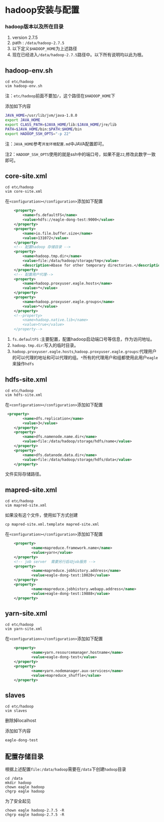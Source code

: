# hadoop安装与配置

### hadoop版本以及所在目录

1. version 2.7.5
2. path : `/data/hadoop-2.7.5`
3. 以下定义`$HADOOP_HOME`为上述路径
4. 现在已经进入`/data/hadoop-2.7.5`路径中。以下所有说明均以此为根。

## hadoop-env.sh

```
cd etc/hadoop
vim hadoop-env.sh
```
注：`etc/hadoop`前面不要加`/`，这个路径在`$HADOOP_HOME`下

添加如下内容
```bash
JAVA_HOME=/usr/lib/jvm/java-1.8.0
export JAVA_HOME
export CLASS_PATH=$JAVA_HOME/lib:$JAVA_HOME/jre/lib
PATH=$JAVA_HOME/bin:$PATH:$HOME/bin
export HADOOP_SSH_OPTS="-p 22"
```

注：`JAVA_HOME`参考`开发环境配置.md`中JAVA配置即可。

注2：`HADOOP_SSH_OPTS`使用的就是ssh中的端口号，如果不是`22`,修改此数字一致即可。

## core-site.xml

```
cd etc/hadoop
vim core-site.xml
```
在`<configuration></configuration>`添加如下配置
```xml
    <property>
        <name>fs.defaultFS</name>
        <value>hdfs://eagle-dong-test:9000</value>
    </property>
    <property>
        <name>io.file.buffer.size</name>
        <value>131072</value>
    </property>
    <!-- 配置hadoop 存储目录 -->
    <property>
        <name>hadoop.tmp.dir</name>
        <value>file:/data/hadoop/storage/tmp</value>
        <description>Abase for other temporary directories.</description>
    </property>
    <!-- 配置用户代理-->
    <property>
        <name>hadoop.proxyuser.eagle.hosts</name>
        <value>*</value>
    </property>
    <property>
        <name>hadoop.proxyuser.eagle.groups</name>
        <value>*</value>
    </property>
    <!--property>
        <name>hadoop.native.lib</name>
        <value>true</value>
    </property-->
```

1. `fs.defaultFS` :主要配置，配置hadoop启动端口号等信息，作为访问地址。
2. `hadoop.tmp.dir`:写入的临时目录。
3. `hadoop.proxyuser.eagle.hosts`,`hadoop.proxyuser.eagle.groups`:代理用户的可以代理的地址和可以代理的组。`*`所有的代理用户和组都使用此用户`eagle`来操作`hdfs`

## hdfs-site.xml
```
cd etc/hadoop
vim hdfs-site.xml
```
在`<configuration></configuration>`添加如下配置
```xml
 <property>
        <name>dfs.replication</name>
        <value>3</value>
    </property>
    <property>
        <name>dfs.namenode.name.dir</name>
        <value>file:/data/hadoop/storage/hdfs/name</value>
    </property>
    <property>
        <name>dfs.datanode.data.dir</name>
        <value>file:/data/hadoop/storage/hdfs/data</value>
    </property>
```
文件实际存储路径。

## mapred-site.xml
```
cd etc/hadoop
vim mapred-site.xml
```
如果没有这个文件，使用如下方式创建
```
cp mapred-site.xml.template mapred-site.xml
```
在`<configuration></configuration>`添加如下配置
``` xml
    <property>
            <name>mapreduce.framework.name</name>
            <value>yarn</value>
    </property>
    <!-- job server  需要另行启动job服务 -->
    <property>
            <name>mapreduce.jobhistory.address</name>
            <value>eagle-dong-test:10020</value>
    </property>
    <property>
            <name>mapreduce.jobhistory.webapp.address</name>
            <value>eagle-dong-test:19888</value>
    </property>
```

## yarn-site.xml

```
cd etc/hadoop
vim yarn-site.xml
```
在`<configuration></configuration>`添加如下配置
```xml
    <property>
            <name>yarn.resourcemanager.hostname</name>
            <value>eagle-dong-test</value>
    </property>
    <property>
            <name>yarn.nodemanager.aux-services</name>
            <value>mapreduce_shuffle</value>
    </property>
```
## slaves

```
cd etc/hadoop
vim slaves
```

删除掉localhost

添加如下内容
```
eagle-dong-test
```

## 配置存储目录

根据上述配置`file:/data/hadoop`需要在`/data`下创建`hadoop`目录
```
cd /data
mkdir hadoop
chown eagle hadoop
chgrp eagle hadoop
```

为了安全起见
```
chown eagle hadoop-2.7.5 -R
chgrp eagle hadoop-2.7.5 -R
```

